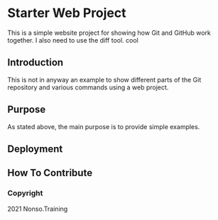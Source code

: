 # Starter Web Project

This is a simple website project for showing how Git and GitHub work together. I also need to use the diff tool. cool

## Introduction

This is not in anyway an example to show different parts of the Git repository and various commands using a web project.

## Purpose

As stated above, the main purpose is to provide simple examples.

## Deployment

## How To Contribute

### Copyright
2021 Nonso.Training